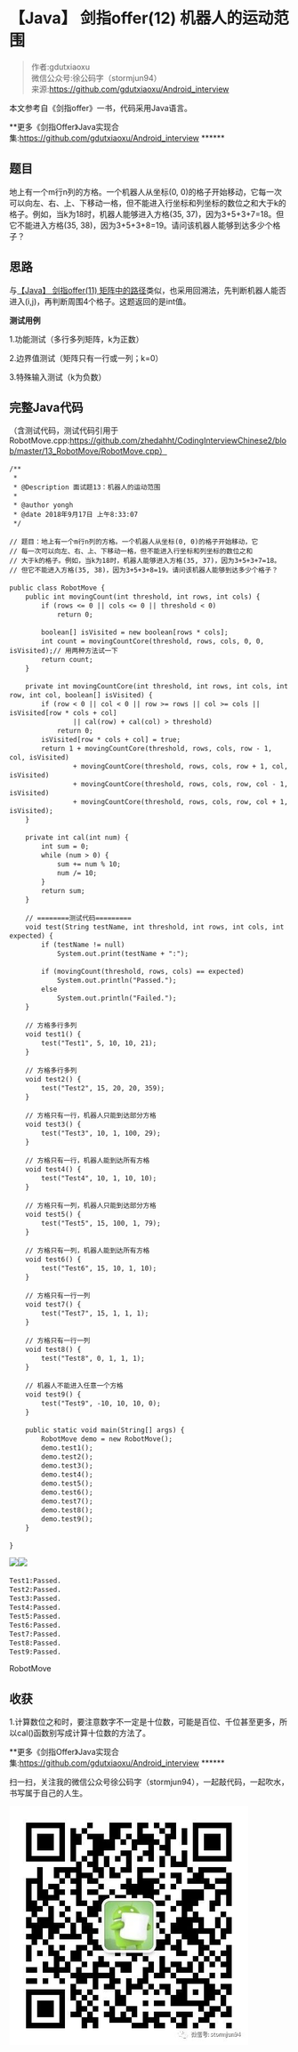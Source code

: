 # 【Java】 剑指offer(12) 机器人的运动范围  
  
> 作者:gdutxiaoxu<br/> 微信公众号:徐公码字（stormjun94）<br/>来源:https://github.com/gdutxiaoxu/Android_interview

本文参考自《剑指offer》一书，代码采用Java语言。

**更多《剑指Offer》Java实现合集:https://github.com/gdutxiaoxu/Android_interview ******

## 题目

地上有一个m行n列的方格。一个机器人从坐标(0,
0)的格子开始移动，它每一次可以向左、右、上、下移动一格，但不能进入行坐标和列坐标的数位之和大于k的格子。例如，当k为18时，机器人能够进入方格(35,
37)，因为3+5+3+7=18。但它不能进入方格(35, 38)，因为3+5+3+8=19。请问该机器人能够到达多少个格子？

## 思路

与[【Java】 剑指offer(11)
矩阵中的路径](https://www.cnblogs.com/yongh/p/9655745.html)类似，也采用回溯法，先判断机器人能否进入(i,j)，再判断周围4个格子。这题返回的是int值。

**测试用例**

1.功能测试（多行多列矩阵，k为正数）

2.边界值测试（矩阵只有一行或一列；k=0）

3.特殊输入测试（k为负数）

## **完整Java代码**

（含测试代码，测试代码引用于RobotMove.cpp:https://github.com/zhedahht/CodingInterviewChinese2/blob/master/13_RobotMove/RobotMove.cpp）

    
    
    /**
     * 
     * @Description 面试题13：机器人的运动范围
     *
     * @author yongh
     * @date 2018年9月17日 上午8:33:07
     */
    
    // 题目：地上有一个m行n列的方格。一个机器人从坐标(0, 0)的格子开始移动，它
    // 每一次可以向左、右、上、下移动一格，但不能进入行坐标和列坐标的数位之和
    // 大于k的格子。例如，当k为18时，机器人能够进入方格(35, 37)，因为3+5+3+7=18。
    // 但它不能进入方格(35, 38)，因为3+5+3+8=19。请问该机器人能够到达多少个格子？
    
    public class RobotMove {
    	public int movingCount(int threshold, int rows, int cols) {
    		if (rows <= 0 || cols <= 0 || threshold < 0)
    			return 0;
    
    		boolean[] isVisited = new boolean[rows * cols];
    		int count = movingCountCore(threshold, rows, cols, 0, 0, isVisited);// 用两种方法试一下
    		return count;
    	}
    
    	private int movingCountCore(int threshold, int rows, int cols, int row, int col, boolean[] isVisited) {
    		if (row < 0 || col < 0 || row >= rows || col >= cols || isVisited[row * cols + col]
    				|| cal(row) + cal(col) > threshold)
    			return 0;
    		isVisited[row * cols + col] = true;
    		return 1 + movingCountCore(threshold, rows, cols, row - 1, col, isVisited)
    				+ movingCountCore(threshold, rows, cols, row + 1, col, isVisited)
    				+ movingCountCore(threshold, rows, cols, row, col - 1, isVisited)
    				+ movingCountCore(threshold, rows, cols, row, col + 1, isVisited);
    	}
    
    	private int cal(int num) {
    		int sum = 0;
    		while (num > 0) {
    			sum += num % 10;
    			num /= 10;
    		}
    		return sum;
    	}
    
    	// ========测试代码=========
    	void test(String testName, int threshold, int rows, int cols, int expected) {
    		if (testName != null)
    			System.out.print(testName + ":");
    
    		if (movingCount(threshold, rows, cols) == expected)
    			System.out.println("Passed.");
    		else
    			System.out.println("Failed.");
    	}
    
    	// 方格多行多列
    	void test1() {
    		test("Test1", 5, 10, 10, 21);
    	}
    
    	// 方格多行多列
    	void test2() {
    		test("Test2", 15, 20, 20, 359);
    	}
    
    	// 方格只有一行，机器人只能到达部分方格
    	void test3() {
    		test("Test3", 10, 1, 100, 29);
    	}
    
    	// 方格只有一行，机器人能到达所有方格
    	void test4() {
    		test("Test4", 10, 1, 10, 10);
    	}
    
    	// 方格只有一列，机器人只能到达部分方格
    	void test5() {
    		test("Test5", 15, 100, 1, 79);
    	}
    
    	// 方格只有一列，机器人能到达所有方格
    	void test6() {
    		test("Test6", 15, 10, 1, 10);
    	}
    
    	// 方格只有一行一列
    	void test7() {
    		test("Test7", 15, 1, 1, 1);
    	}
    
    	// 方格只有一行一列
    	void test8() {
    		test("Test8", 0, 1, 1, 1);
    	}
    
    	// 机器人不能进入任意一个方格
    	void test9() {
    		test("Test9", -10, 10, 10, 0);
    	}
    
    	public static void main(String[] args) {
    		RobotMove demo = new RobotMove();
    		demo.test1();
    		demo.test2();
    		demo.test3();
    		demo.test4();
    		demo.test5();
    		demo.test6();
    		demo.test7();
    		demo.test8();
    		demo.test9();
    	}
    
    }
    

![](https://images.cnblogs.com/OutliningIndicators/ContractedBlock.gif)![](https://images.cnblogs.com/OutliningIndicators/ExpandedBlockStart.gif)

    
    
    Test1:Passed.
    Test2:Passed.
    Test3:Passed.
    Test4:Passed.
    Test5:Passed.
    Test6:Passed.
    Test7:Passed.
    Test8:Passed.
    Test9:Passed.

RobotMove

## **收获**

1.计算数位之和时，要注意数字不一定是十位数，可能是百位、千位甚至更多，所以cal()函数别写成计算十位数的方法了。

**更多《剑指Offer》Java实现合集:https://github.com/gdutxiaoxu/Android_interview ******

扫一扫，关注我的微信公众号徐公码字（stormjun94），一起敲代码，一起吹水，书写属于自己的人生。

![](https://raw.githubusercontent.com/gdutxiaoxu/blog_pic/master/offer/20200722234908.png)